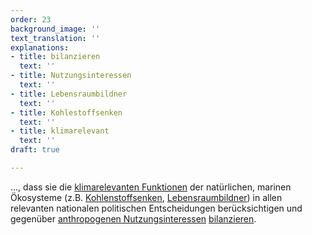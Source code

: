 ```yaml
---
order: 23
background_image: ''
text_translation: ''
explanations:
- title: bilanzieren
  text: ''
- title: Nutzungsinteressen
  text: ''
- title: Lebensraumbildner
  text: ''
- title: Kohlestoffsenken
  text: ''
- title: klimarelevant
  text: ''
draft: true

---
```

…, dass sie die [klimarelevanten Funktionen](# "klimarelevant") der natürlichen, marinen Ökosysteme (z.B. [Kohlenstoffsenken](# "Kohlenstoffsenken"), [Lebensraumbildner](# "Lebensraumbildner")) in allen relevanten nationalen politischen Entscheidungen berücksichtigen und gegenüber [anthropogenen Nutzungsinteressen](# "Nutzungsinteressen") [bilanzieren](# "bilanzieren").